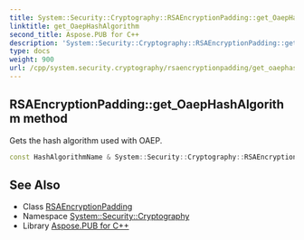 ```yaml
---
title: System::Security::Cryptography::RSAEncryptionPadding::get_OaepHashAlgorithm method
linktitle: get_OaepHashAlgorithm
second_title: Aspose.PUB for C++
description: 'System::Security::Cryptography::RSAEncryptionPadding::get_OaepHashAlgorithm method. Gets the hash algorithm used with OAEP in C++.'
type: docs
weight: 900
url: /cpp/system.security.cryptography/rsaencryptionpadding/get_oaephashalgorithm/
---
```

## RSAEncryptionPadding::get_OaepHashAlgorithm method


Gets the hash algorithm used with OAEP.

```cpp
const HashAlgorithmName & System::Security::Cryptography::RSAEncryptionPadding::get_OaepHashAlgorithm() const
```

## See Also

* Class [RSAEncryptionPadding](../)
* Namespace [System::Security::Cryptography](../../)
* Library [Aspose.PUB for C++](../../../)
